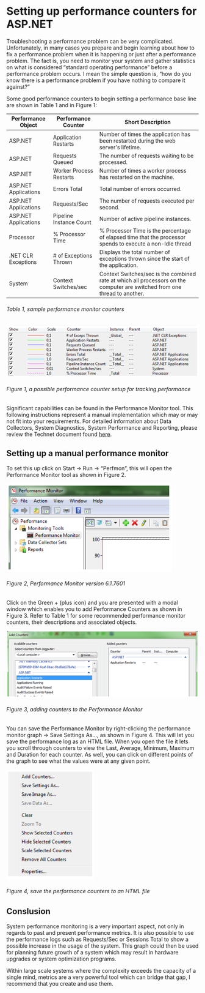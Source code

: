 # Setting up performance counters for ASP.NET

Troubleshooting a performance problem can be very complicated.  Unfortunately, in many cases you prepare and begin learning about how to fix a performance problem when it is happening or just after a performance problem.  The fact is, you need to monitor your system and gather statistics on what is considered “standard operating performance” before a performance problem occurs.  I mean the simple question is, “how do you know there is a performance problem if you have nothing to compare it against?”

Some good performance counters to begin setting a performance base line are shown in Table 1 and in Figure 1:

| Performance Object | Performance Counter | Short Description |
| ------------------ | ------------------- | ----------------- |
| ASP.NET | Application Restarts | Number of times the application has been restarted during the web server's lifetime. |
| ASP.NET | Requests Queued | The number of requests waiting to be processed. |
| ASP.NET | Worker Process Restarts | Number of times a worker process has restarted on the machine. |
| ASP.NET Applications | Errors Total | Total number of errors occurred. |
| ASP.NET Applications | Requests/Sec | The number of requests executed per second. |
| ASP.NET Applications | Pipeline Instance Count | Number of active pipeline instances. |
| Processor | % Processor Time | % Processor Time is the percentage of elapsed time that the processor  spends to execute a non-Idle thread |
| .NET CLR Exceptions | # of Exceptions Thrown | Displays the total number of exceptions thrown since the start of the application. |
| System | Context Switches/sec | Context Switches/sec is the combined rate at which all processors on the computer are switched from one thread to another. |
###### Table 1, sample performance monitor counters

![a possible performance counter setup for tracking performance][FIGURE1]
###### Figure 1, a possible performance counter setup for tracking performance

Significant capabilities can be found in the Performance Monitor tool.  This following instructions represent a manual implementation which may or may not fit into your requirements.  For detailed information about Data Collectors, System Diagnostics, System Performance and Reporting, please review the Technet document found [here][LINK1].

## Setting up a manual performance monitor

To set this up click on Start -> Run -> “Perfmon”, this will open the Performance Monitor tool as shown in Figure 2.

![Performance Monitor version 6.1.7601][FIGURE2]
###### Figure 2, Performance Monitor version 6.1.7601

Click on the Green + (plus icon) and you are presented with a modal window which enables you to add Performance Counters as shown in Figure 3.  Refer to Table 1 for some recommended performance monitor counters, their descriptions and associated objects.

![adding counters to the Performance Monitor][FIGURE3]
###### Figure 3, adding counters to the Performance Monitor

You can save the Performance Monitor by right-clicking the performance monitor graph -> Save Settings As…, as shown in Figure 4.  This will let you save the performance log as an HTML file.  When you open the file it lets you scroll through counters to view the Last, Average, Minimum, Maximum and Duration for each counter.  As well, you can click on different points of the graph to see what the values were at any given point.

![save the performance counters to an HTML file][FIGURE4]
###### Figure 4, save the performance counters to an HTML file

## Conslusion

System performance monitoring is a very important aspect, not only in regards to past and present performance metrics.  It is also possible to use the performance logs such as Requests/Sec or Sessions Total to show a possible increase in the usage of the system.  This graph could then be used for planning future growth of a system which may result in hardware upgrades or system optimization programs.

Within large scale systems where the complexity exceeds the capacity of a single mind, metrics are a very powerful tool which can bridge that gap, I recommend that you create and use them.

[LINK1]: http://technet.microsoft.com/en-us/library/cc749154.aspx

[FIGURE1]: ../images/2011/msdn-0033.png "Figure 1, a possible performance counter setup for tracking performance"
[FIGURE2]: ../images/2011/msdn-0034.png "Figure 2, Performance Monitor version 6.1.7601"
[FIGURE3]: ../images/2011/msdn-0035.png "Figure 3, adding counters to the Performance Monitor"
[FIGURE4]: ../images/2011/msdn-0036.png "Figure 4, save the performance counters to an HTML file"

